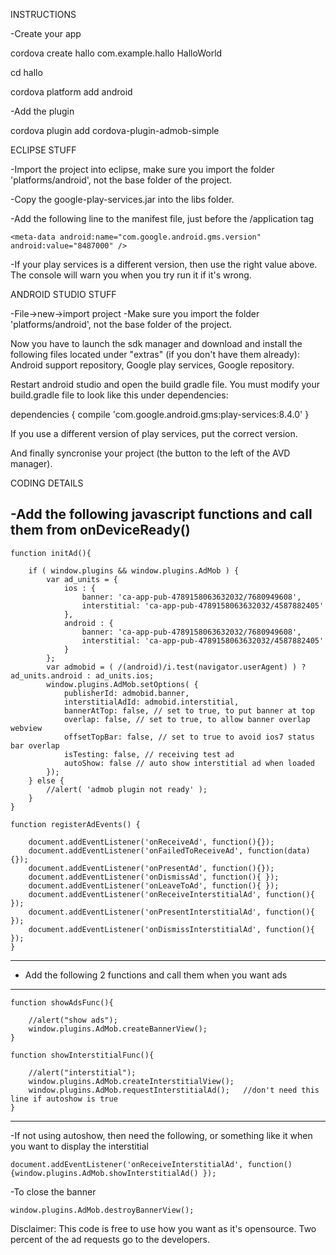 INSTRUCTIONS

-Create your app

cordova create hallo com.example.hallo HalloWorld

cd hallo

cordova platform add android

-Add the plugin

cordova plugin add cordova-plugin-admob-simple

ECLIPSE STUFF

-Import the project into eclipse, make sure you import the folder 'platforms/android', not the base folder of the project.

-Copy the google-play-services.jar into the libs folder.

-Add the following line to the manifest file, just before the /application tag

	<meta-data android:name="com.google.android.gms.version" android:value="8487000" />
 
 -If your play services is a different version, then use the right value above. The console will warn you when you try run it if it's wrong. 
   
ANDROID STUDIO STUFF

-File->new->import project
-Make sure you import the folder 'platforms/android', not the base folder of the project.

Now you have to launch the sdk manager and download and install the following files located under "extras" (if you don't have them already): 
Android support repository, Google play services, Google repository.

Restart android studio and open the build gradle file. You must modify your build.gradle file to look like this under dependencies:

dependencies {
    compile 'com.google.android.gms:play-services:8.4.0'
 }
 
If you use a different version of play services, put the correct version.

And finally syncronise your project (the button to the left of the AVD manager).


CODING DETAILS

-Add the following javascript functions and call them from onDeviceReady()
-------------------------------------------------------------------------------

	function initAd(){

	    if ( window.plugins && window.plugins.AdMob ) {
	        var ad_units = {
	            ios : {
	                banner: 'ca-app-pub-4789158063632032/7680949608',
	                interstitial: 'ca-app-pub-4789158063632032/4587882405'
	            },
	            android : {
	                banner: 'ca-app-pub-4789158063632032/7680949608',
	                interstitial: 'ca-app-pub-4789158063632032/4587882405'
	            }
	        };
	        var admobid = ( /(android)/i.test(navigator.userAgent) ) ? ad_units.android : ad_units.ios;
	        window.plugins.AdMob.setOptions( {
	            publisherId: admobid.banner,
	            interstitialAdId: admobid.interstitial,
	            bannerAtTop: false, // set to true, to put banner at top
	            overlap: false, // set to true, to allow banner overlap webview
	            offsetTopBar: false, // set to true to avoid ios7 status bar overlap
	            isTesting: false, // receiving test ad
	            autoShow: false // auto show interstitial ad when loaded
	        });
	    } else {
	        //alert( 'admob plugin not ready' );
	    }
	}

	function registerAdEvents() {
	
	    document.addEventListener('onReceiveAd', function(){});
	    document.addEventListener('onFailedToReceiveAd', function(data){});
	    document.addEventListener('onPresentAd', function(){});
	    document.addEventListener('onDismissAd', function(){ });
	    document.addEventListener('onLeaveToAd', function(){ });
	    document.addEventListener('onReceiveInterstitialAd', function(){ });
	    document.addEventListener('onPresentInterstitialAd', function(){ });
	    document.addEventListener('onDismissInterstitialAd', function(){ });
	}

-----------------------------------------------------------------------------
- Add the following 2 functions and call them when you want ads
-----------------------------------------------------------------------------

	function showAdsFunc(){
	
		//alert("show ads");
		window.plugins.AdMob.createBannerView();
	}

	function showInterstitialFunc(){
	
	    //alert("interstitial");
	    window.plugins.AdMob.createInterstitialView();      
	    window.plugins.AdMob.requestInterstitialAd();	//don't need this line if autoshow is true
	}

-----------------------------------------------------------------------

-If not using autoshow, then need the following, or something like it when you want to display the interstitial

    document.addEventListener('onReceiveInterstitialAd', function(){window.plugins.AdMob.showInterstitialAd() });

-To close the banner

    window.plugins.AdMob.destroyBannerView();






Disclaimer: This code is free to use how you want as it's opensource. Two percent of the ad requests go to the developers.
